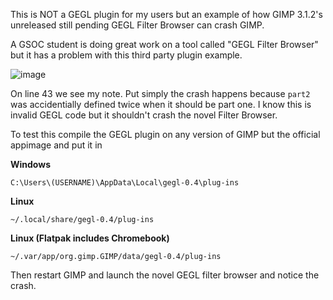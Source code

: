 This is NOT a GEGL plugin for my users but an example of how GIMP 3.1.2's unreleased still pending GEGL Filter Browser can crash GIMP.

A GSOC student is doing great work on a tool called "GEGL Filter Browser" but it has a problem with this third party plugin example.

![image](https://github.com/user-attachments/assets/a237db4d-7986-4554-b555-be871e9aeebc)

On line 43 we see my note. Put simply the crash happens because `part2` was accidentially defined twice when it should be part one. 
I know this is invalid GEGL code but it shouldn't crash the novel Filter Browser. 

To test this compile the GEGL plugin on any version of GIMP but the official appimage and put it in 

**Windows**

 `C:\Users\(USERNAME)\AppData\Local\gegl-0.4\plug-ins`
 
**Linux**

`~/.local/share/gegl-0.4/plug-ins`
 
**Linux (Flatpak includes Chromebook)**

 `~/.var/app/org.gimp.GIMP/data/gegl-0.4/plug-ins`

Then restart GIMP and launch the novel GEGL filter browser and notice the crash.
